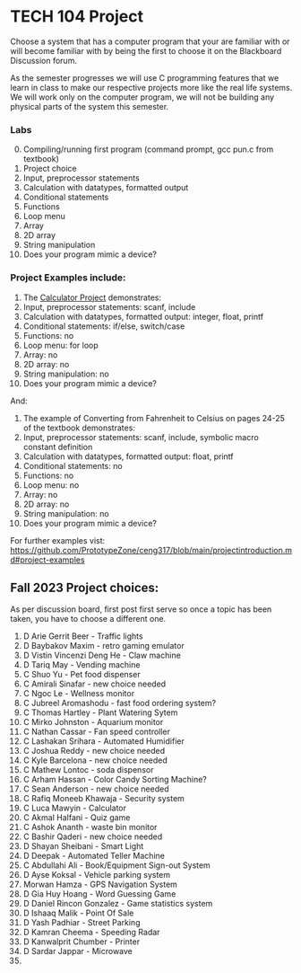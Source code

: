 # TECH 104 Project
Choose a system that has a computer program that your are familiar with or will become familiar with by being the first to choose it on the Blackboard Discussion forum.

As the semester progresses we will use C programming features that we learn in class to make our respective projects more like the real life systems. We will work only on the computer program, we will not be building any physical parts of the system this semester. 

### Labs
0. Compiling/running first program (command prompt, gcc pun.c from textbook)
1. Project choice
2. Input, preprocessor statements
3. Calculation with datatypes, formatted output
4. Conditional statements
5. Functions
6. Loop menu
7. Array
8. 2D array
9. String manipulation
10. Does your program mimic a device?

### Project Examples include:
1. The [Calculator Project](https://www.onlinegdb.com/Rjh8qgKKV) demonstrates:
2. Input, preprocessor statements: scanf, include
3. Calculation with datatypes, formatted output: integer, float, printf
4. Conditional statements: if/else, switch/case
5. Functions: no
6. Loop menu: for loop
7. Array: no
8. 2D array: no
9. String manipulation: no
10. Does your program mimic a device?

And:

1. The example of Converting from Fahrenheit to Celsius on pages 24-25 of the textbook demonstrates:
2. Input, preprocessor statements: scanf, include, symbolic macro constant definition
3. Calculation with datatypes, formatted output: float, printf
4. Conditional statements: no
5. Functions: no
6. Loop menu: no
7. Array: no
8. 2D array: no
9. String manipulation: no
10. Does your program mimic a device?

For further examples vist:   
https://github.com/PrototypeZone/ceng317/blob/main/projectintroduction.md#project-examples

## Fall 2023 Project choices:
As per discussion board, first post first serve so once a topic has been taken, you have to choose a different one.
1. D Arie Gerrit Beer - Traffic lights
2. D Baybakov Maxim - retro gaming emulator
3. D Vistin Vincenzi Deng He - Claw machine
4. D Tariq May - Vending machine
5. C Shuo Yu - Pet food dispenser
6. C Amirali Sinafar - new choice needed
7. C Ngoc Le - Wellness monitor
8. C Jubreel Aromashodu - fast food ordering system?
9. C Thomas Hartley - Plant Watering Sytem
10. C Mirko Johnston - Aquarium monitor
11. C Nathan Cassar - Fan speed controller
12. C Lashakan Srihara - Automated Humidifier
13. C Joshua Reddy - new choice needed
14. C Kyle Barcelona - new choice needed
15. C Mathew Lontoc - soda dispensor
16. C Arham Hassan - Color Candy Sorting Machine?
17. C Sean Anderson - new choice needed
18. C Rafiq Moneeb Khawaja - Security system
19. C Luca Mawyin - Calculator
20. C Akmal Halfani - Quiz game
21. C Ashok Ananth - waste bin monitor
22. C Bashir Qaderi - new choice needed
23. D Shayan Sheibani - Smart Light
24. D Deepak - Automated Teller Machine
25. C Abdullahi Ali - Book/Equipment Sign-out System
26. D Ayse Koksal - Vehicle parking system
27. Morwan Hamza - GPS Navigation System
28. D Gia Huy Hoang - Word Guessing Game
29. D Daniel Rincon Gonzalez - Game statistics system
30. D Ishaaq Malik - Point Of Sale
31. D Yash Padhiar - Street Parking
32. D Kamran Cheema - Speeding Radar
33. D Kanwalprit Chumber - Printer
34. D Sardar Jappar - Microwave
35. 
